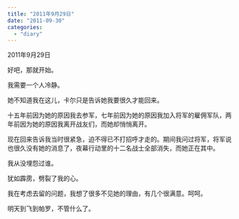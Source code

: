 ```yaml
---
title: "2011年9月29日"
date: "2011-09-30"
categories: 
  - "diary"
---
```


2011年9月29日

好吧，那就开始。

我需要一个人冷静。

她不知道我在这儿，卡尔只是告诉她我要很久才能回来。

十五年前因为她的原因我去参军，七年前因为她的原因我加入将军的雇佣军队，两年前因为她的原因我离开战友们，而她却悄悄离开。

现在回来告诉我当时很紧急，迫不得已不打招呼才走的。期间我问过将军，将军说也很久没有她的消息了，夜幕行动里的十二名战士全部消失，而她正在其中。

我从没埋怨过谁。

犹如霹雳，劈裂了我的心。

我在考虑去留的问题，我想了很多不见她的理由，有几个很满意。呵呵。

明天到飞到帕罗，不管什么了。
